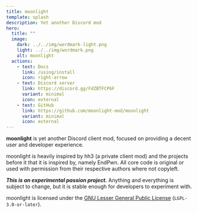 ```yaml
---
title: moonlight
template: splash
description: Yet another Discord mod
hero:
  title: ""
  image:
    dark: ../../img/wordmark-light.png
    light: ../../img/wordmark.png
    alt: moonlight
  actions:
    - text: Docs
      link: /using/install
      icon: right-arrow
    - text: Discord server
      link: https://discord.gg/FdZBTFCP6F
      variant: minimal
      icon: external
    - text: GitHub
      link: https://github.com/moonlight-mod/moonlight
      variant: minimal
      icon: external
---
```


**moonlight** is yet another Discord client mod, focused on providing a decent user and developer experience.

moonlight is heavily inspired by hh3 (a private client mod) and the projects before it that it is inspired by, namely EndPwn. All core code is original or used with permission from their respective authors where not copyleft.

**_This is an experimental passion project._** Anything and everything is subject to change, but it is stable enough for developers to experiment with.

moonlight is licensed under the [GNU Lesser General Public License](https://www.gnu.org/licenses/lgpl-3.0.html) (`LGPL-3.0-or-later`).
